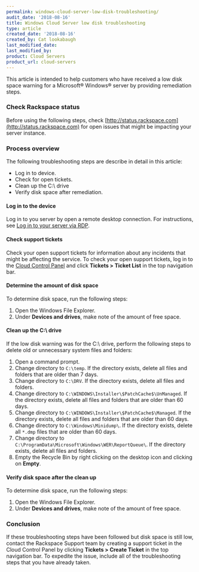 ```yaml
---
permalink: windows-cloud-server-low-disk-troubleshooting/
audit_date: '2018-08-16'
title: Windows Cloud Server low disk troubleshooting
type: article
created_date: '2018-08-16'
created_by: Cat lookabaugh
last_modified_date:
last_modified_by:
product: Cloud Servers
product_url: cloud-servers
---
```


This article is intended to help customers who have received a low disk space
warning for a Microsoft&reg; Windows&reg; server by providing remediation steps.

### Check Rackspace status
Before using the following steps, check
[http://status.rackspace.com](http://status.rackspace.com) for open issues
that might be impacting your server instance.

### Process overview

The following troubleshooting steps are describe in detail in this article:

-  Log in to device.
-  Check for open tickets.
-  Clean up the C:\ drive
-  Verify disk space after remediation.

#### Log in to the device

Log in to you server by open a remote desktop connection.  For instructions,
see [Log in to your server via RDP](/how-to/log-in-to-your-server-via-rdp-windows/).

#### Check support tickets

Check your open support tickets for information about any incidents that might
be affecting the service. To check your open support tickets, log in to the
[Cloud Control Panel](https://mycloud.rackspace.com/) and click **Tickets >
Ticket List** in the top navigation bar.

#### Determine the amount of disk space

To determine disk space, run the following steps:

1. Open the Windows File Explorer.
2. Under **Devices and drives**, make note of the amount of free space.

#### Clean up the C:\ drive

If the low disk warning was for the C:\ drive, perform the following steps
to delete old or unnecessary system files and folders:

1. Open a command prompt.
2. Change directory to `C:\temp`. If the directory exists, delete all files and
folders that are  older than 7 days.
3. Change directory to `C:\DRV`. If the directory exists, delete all files and
folders.
4. Change directory to `C:\WINDOWS\Installer\$PatchCache$\UnManaged`. If the
directory exists, delete all files and folders that are older than 60 days.
5. Change directory to `C:\WINDOWS\Installer\$PatchCache$\Managed`. If the
directory exists, delete all files and folders that are older than 60 days.
6. Change directory to `C:\Windows\Minidump\`. If the directory exists, delete
all `*.dmp` files that are older than 60 days.
7. Change directory to `C:\ProgramData\Microsoft\Windows\WER\ReportQueue\`. If
the directory exists, delete all files and folders.
8. Empty the Recycle Bin by right clicking on the desktop icon and clicking on
 **Empty**.

#### Verify disk space after the clean up

To determine disk space, run the following steps:

1. Open the Windows File Explorer.
2. Under **Devices and drives**, make note of the amount of free space.

### Conclusion

If these troubleshooting steps have been followed but disk space is still low,
contact the Rackspace Support team by creating a support ticket in the Cloud
Control Panel by clicking **Tickets > Create Ticket** in the top navigation bar.
To expedite the issue, include all of the troubleshooting steps that you have
already taken.
